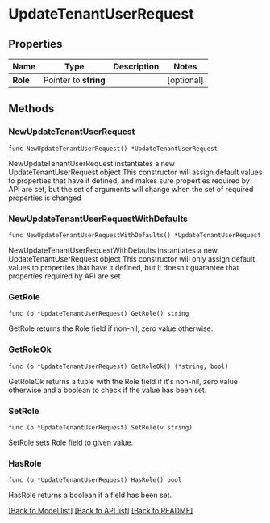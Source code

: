 # UpdateTenantUserRequest

## Properties

Name | Type | Description | Notes
------------ | ------------- | ------------- | -------------
**Role** | Pointer to **string** |  | [optional] 

## Methods

### NewUpdateTenantUserRequest

`func NewUpdateTenantUserRequest() *UpdateTenantUserRequest`

NewUpdateTenantUserRequest instantiates a new UpdateTenantUserRequest object
This constructor will assign default values to properties that have it defined,
and makes sure properties required by API are set, but the set of arguments
will change when the set of required properties is changed

### NewUpdateTenantUserRequestWithDefaults

`func NewUpdateTenantUserRequestWithDefaults() *UpdateTenantUserRequest`

NewUpdateTenantUserRequestWithDefaults instantiates a new UpdateTenantUserRequest object
This constructor will only assign default values to properties that have it defined,
but it doesn't guarantee that properties required by API are set

### GetRole

`func (o *UpdateTenantUserRequest) GetRole() string`

GetRole returns the Role field if non-nil, zero value otherwise.

### GetRoleOk

`func (o *UpdateTenantUserRequest) GetRoleOk() (*string, bool)`

GetRoleOk returns a tuple with the Role field if it's non-nil, zero value otherwise
and a boolean to check if the value has been set.

### SetRole

`func (o *UpdateTenantUserRequest) SetRole(v string)`

SetRole sets Role field to given value.

### HasRole

`func (o *UpdateTenantUserRequest) HasRole() bool`

HasRole returns a boolean if a field has been set.


[[Back to Model list]](../README.md#documentation-for-models) [[Back to API list]](../README.md#documentation-for-api-endpoints) [[Back to README]](../README.md)


